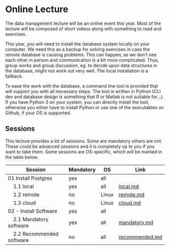 # Online Lecture

The data management lecture will be an online event this year. Most of the
lecture will be composed of short videos along with something to read and
exercises.

This year, you will need to install the database system locally on your
computer. We need this as a backup for solving exercises in case the remote
database is causing problems. This can happen, as we don't see each other in
person and communication is a bit more complicated. Thus, group works and
group discussion, eg. to decide upon data structures in the database, might not
work out very well. The local installation is a fallback.

To ease the work with the database, a command line tool is provided that will
support you with all necessary steps. The tool is written in Python
(CLI dev and database design is something that R or Matlab is not suitable for...).
If you have Python 3 on your system, you can directly install the tool, otherwise
you either have to install Python or use one of the executables on Github, if
your OS is supported.

## Sessions

This lecture provides a lot of sessions. Some are mandatory others are not.
These could be advanced sessions and it is completely up to you if you want to take them. Some sessions are OS-specific, which will be marked in the table below.

| Session | Mandatory | OS | Link |
|---------|-----------|----|------|
| 01 Install Postgres | yes | all |  |
| &nbsp;&nbsp;&nbsp;&nbsp;1.1 local | yes | all | [local.md](01_install_postgres/local.md) |
| &nbsp;&nbsp;&nbsp;&nbsp;1.2 remote | no | Linux | [remote.md](01_install_postgres/remote.md) |
| &nbsp;&nbsp;&nbsp;&nbsp;1.3 cloud | no | Linux | [cloud.md](01_install_postgres/cloud.md) |
| 02 - Install Software | yes | all |  |
| &nbsp;&nbsp;&nbsp;&nbsp;2.1 Mandatory software | yes | all | [mandatory.md](02_install_software/mandatory.md) |
| &nbsp;&nbsp;&nbsp;&nbsp;2.2 Recommended software | no | all | [recommended.md](02_install_software/recommended.md) |
